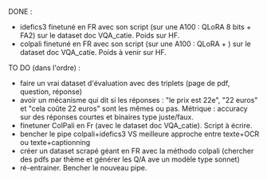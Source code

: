 DONE :
- idefics3 finetuné en FR avec son script (sur une A100 : QLoRA 8 bits + FA2) sur le dataset doc VQA_catie. Poids sur HF.
- colpali finetuné en FR avec son script (sur une A100 : QLoRA + ) sur le dataset doc VQA_catie. Poids à venir sur HF.

TO DO (dans l'ordre) :
- faire un vrai dataset d'évaluation avec des triplets (page de pdf, question, réponse)
- avoir un mécanisme qui dit si les réponses : "le prix est 22e", "22 euros" et "cela coûte 22 euros" sont les mêmes ou pas. Métrique : accuracy sur des réponses courtes et binaires type juste/faux.
- finetuner ColPali en Fr (avec le dataset doc VQA_catie). Script à écrire.
- bencher le pipe colpali+idefics3 VS meilleure approche entre texte+OCR ou texte+captionning
- créer un dataset scrapé géant en FR avec la méthodo colpali (chercher des pdfs par thème et générer les Q/A ave un modèle type sonnet)
- ré-entrainer. Bencher le nouveau pipe.
